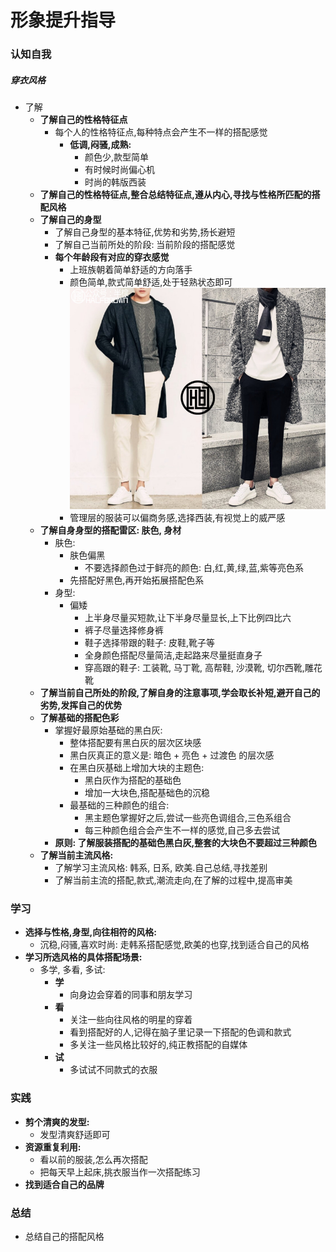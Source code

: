 # 形象提升指导
### 认知自我
##### 穿衣风格
- 了解
  - **了解自己的性格特征点**
	- 每个人的性格特征点,每种特点会产生不一样的搭配感觉
	  - **低调,闷骚,成熟:**
		- 颜色少,款型简单
		- 有时候时尚偏心机
		- 时尚的韩版西装
  - **了解自己的性格特征点,整合总结特征点,遵从内心,寻找与性格所匹配的搭配风格**
  - **了解自己的身型**
    - 了解自己身型的基本特征,优势和劣势,扬长避短
	- 了解自己当前所处的阶段: 当前阶段的搭配感觉
	- **每个年龄段有对应的穿衣感觉**
	  - 上班族朝着简单舒适的方向落手
	  - 颜色简单,款式简单舒适,处于轻熟状态即可
      ![形象](../resource/形象.jpeg)
      - 管理层的服装可以偏商务感,选择西装,有视觉上的威严感
  - **了解自身身型的搭配雷区: 肤色, 身材**
    - 肤色:
	  - 肤色偏黑
	    - 不要选择颜色过于鲜亮的颜色: 白,红,黄,绿,蓝,紫等亮色系
	  - 先搭配好黑色,再开始拓展搭配色系
	- 身型:
	  - 偏矮
	    - 上半身尽量买短款,让下半身尽量显长,上下比例四比六
		- 裤子尽量选择修身裤
		- 鞋子选择带跟的鞋子: 皮鞋,靴子等
		- 全身颜色搭配尽量简洁,走起路来尽量挺直身子
		- 穿高跟的鞋子: 工装靴, 马丁靴, 高帮鞋, 沙漠靴, 切尔西靴,雕花靴
  - **了解当前自己所处的阶段,了解自身的注意事项,学会取长补短,避开自己的劣势,发挥自己的优势**
  - **了解基础的搭配色彩**
    - 掌握好最原始基础的黑白灰:
	  - 整体搭配要有黑白灰的层次区块感
	  - 黑白灰真正的意义是: 暗色 + 亮色 + 过渡色 的层次感
	  - 在黑白灰基础上增加大块的主题色:
	    - 黑白灰作为搭配的基础色
		- 增加一大块色,搭配基础色的沉稳
	  - 最基础的三种颜色的组合:
	    - 黑主题色掌握好之后,尝试一些亮色调组合,三色系组合
		- 每三种颜色组合会产生不一样的感觉,自己多去尝试
	- **原则: 了解服装搭配的基础色黑白灰,整套的大块色不要超过三种颜色**
  - **了解当前主流风格:**
    - 了解学习主流风格: 韩系, 日系, 欧美.自己总结,寻找差别
	- 了解当前主流的搭配,款式,潮流走向,在了解的过程中,提高审美
### 学习
- **选择与性格,身型,向往相符的风格:**
  - 沉稳,闷骚,喜欢时尚: 走韩系搭配感觉,欧美的也穿,找到适合自己的风格
- **学习所选风格的具体搭配场景:**
  - 多学, 多看, 多试:
    - **学**
	  - 向身边会穿着的同事和朋友学习
	- **看**
 	  - 关注一些向往风格的明星的穿着
	  - 看到搭配好的人,记得在脑子里记录一下搭配的色调和款式
	  - 多关注一些风格比较好的,纯正教搭配的自媒体
	- **试**
	  - 多试试不同款式的衣服
### 实践
- **剪个清爽的发型:**
  - 发型清爽舒适即可
- **资源重复利用:**
  - 看以前的服装,怎么再次搭配
  - 把每天早上起床,挑衣服当作一次搭配练习
- **找到适合自己的品牌**
### 总结
- 总结自己的搭配风格
			

